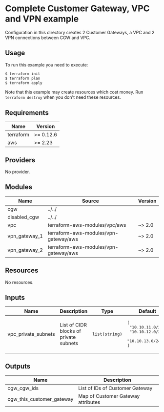 # Complete Customer Gateway, VPC and VPN example

Configuration in this directory creates 2 Customer Gateways, a VPC and 2 VPN connections between CGW and VPC.

## Usage

To run this example you need to execute:

```bash
$ terraform init
$ terraform plan
$ terraform apply
```

Note that this example may create resources which cost money. Run `terraform destroy` when you don't need these resources.

<!-- BEGINNING OF PRE-COMMIT-TERRAFORM DOCS HOOK -->
## Requirements

| Name | Version |
|------|---------|
| terraform | >= 0.12.6 |
| aws | >= 2.23 |

## Providers

No provider.

## Modules

| Name | Source | Version |
|------|--------|---------|
| cgw | ../../ |  |
| disabled_cgw | ../../ |  |
| vpc | terraform-aws-modules/vpc/aws | ~> 2.0 |
| vpn_gateway_1 | terraform-aws-modules/vpn-gateway/aws | ~> 2.0 |
| vpn_gateway_2 | terraform-aws-modules/vpn-gateway/aws | ~> 2.0 |

## Resources

No resources.

## Inputs

| Name | Description | Type | Default | Required |
|------|-------------|------|---------|:--------:|
| vpc\_private\_subnets | List of CIDR blocks of private subnets | `list(string)` | <pre>[<br>  "10.10.11.0/24",<br>  "10.10.12.0/24",<br>  "10.10.13.0/24"<br>]</pre> | no |

## Outputs

| Name | Description |
|------|-------------|
| cgw\_cgw\_ids | List of IDs of Customer Gateway |
| cgw\_this\_customer\_gateway | Map of Customer Gateway attributes |
<!-- END OF PRE-COMMIT-TERRAFORM DOCS HOOK -->
